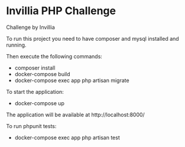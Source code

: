 # Invillia PHP Challenge
Challenge by Invillia

To run this project you need to have composer and mysql installed and running.
  
Then execute the following commands:
 - composer install
 - docker-compose build
 - docker-compose exec app php artisan migrate 
 
To start the application:
 - docker-compose up
 
The application will be available at http://localhost:8000/

To run phpunit tests:
 - docker-compose exec app php artisan test
